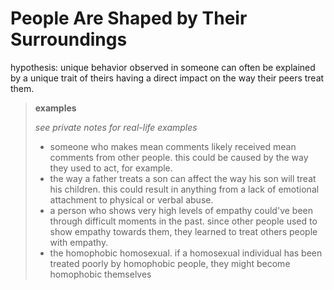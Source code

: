 # People Are Shaped by Their Surroundings

hypothesis: unique behavior observed in someone can often be explained by a unique trait of theirs having a direct impact on the way their peers treat them.

> **examples**
>
> _see private notes for real-life examples_
>
> - someone who makes mean comments likely received mean comments from other people. this could be caused by the way they used to act, for example.
> - the way a father treats a son can affect the way his son will treat his children. this could result in anything from a lack of emotional attachment to physical or verbal abuse.
> - a person who shows very high levels of empathy could've been through difficult moments in the past. since other people used to show empathy towards them, they learned to treat others people with empathy.
> - the homophobic homosexual. if a homosexual individual has been treated poorly by homophobic people, they might become homophobic themselves
